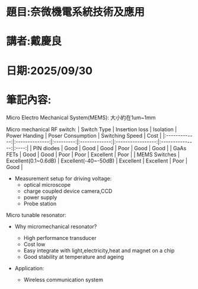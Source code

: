 # 題目:奈微機電系統技術及應用
# 講者:戴慶良
# 日期:2025/09/30
# 筆記內容:
Micro Electro Mechanical System(MEMS): 大小約在1um~1mm

Micro mechanical RF switch:
|  Switch Type  | Insertion loss | Isolation | Power Handing | Poser Consumption | Switching Speed | Cost |
|:-------------:|:--------------:|:---------:|:-------------:|:-----------------:|:---------------:|:----:|
|  PIN diodes   |      Good      |   Good    |     Good      |        Poor       |      Good       | Good |
|   GaAs FETs   |      Good      |   Good    |     Poor      |        Poor       |    Excellent    | Poor |
| MEMS Switches |  Excellent(0.1~0.6dB)  |   Excellent(-40~-50dB)    |  Excellent  |   Excellent    |     Poor      | Good |

- Measurement setup for driving voltage:
    - optical microscope
    - charge coupled device camera,CCD
    - power supply
    - Probe station

Micro tunable resonator:
  - Why micromechanical resonator?
    - High performance transducer
    - Cost low
    - Easy integrate with light,electricity,heat and magnet on a chip
    - Good stability at temperature and ageing
    
  - Application:
    - Wireless communication system
   
